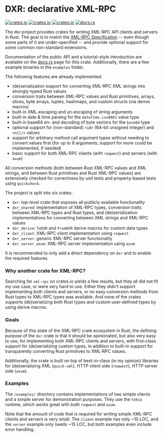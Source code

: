 # DXR: declarative XML-RPC

[![crates.io](https://img.shields.io/crates/v/dxr.svg)](https://crates.io/crates/dxr/)
[![crates.io](https://img.shields.io/crates/d/dxr.svg)](https://crates.io/crates/dxr/)
[![crates.io](https://img.shields.io/crates/l/dxr.svg)](https://crates.io/crates/dxr/)
[![docs.rs](https://docs.rs/dxr/badge.svg)](https://docs.rs/dxr/)

The dxr project provides crates for writing XML-RPC API clients and servers in Rust.
The goal is to match the [XML-RPC Specification](http://xmlrpc.com/spec.md) -- even
though some parts of it are under-specified -- and provide optional support for some
common non-standard extensions.

Documentation of the public API and a tutorial-style introduction are available on
the [docs.rs](https://docs.rs/dxr/) page for this crate. Additionally, there are a few
example binaries in the `examples` folder.

The following features are already implemented:

- (de)serialization support for converting XML-RPC XML strings into strongly-typed Rust values
- conversion traits between XML-RPC values and Rust primitives, arrays, slices, byte arrays,
  tuples, hashmaps, and custom structs (via derive macros)
- built-in XML-escaping and un-escaping of string arguments
- built-in date & time parsing for the `dateTime.iso8861` value type
- built-in base64 en- and decoding of byte vectors for the `base64` type
- optional support for (non-standard) `<i8>` (64-bit unsigned integer) and `<nil/>` values
- support for arbitrary method call argument types without needing to convert values
  first (for up to 8 arguments; support for more could be implemented, if needed)
- basic support for both XML-RPC clients (with `reqwest`) and servers (with `axum`)

All conversion methods (both between Rust XML-RPC values and XML strings, and between
Rust primitives and Rust XML-RPC values) are extensively checked for correctness by unit
tests and property-based tests using `quickcheck`.

The project is split into six crates:

- `dxr`: top-level crate that exposes all publicly available functionality
- `dxr_shared`: implementation of XML-RPC types, conversion traits between XML-RPC types and
  Rust types, and (de)serialization implementations for converting between XML strings and
  XML-RPC values
- `dxr_derive`: `ToDXR` and `FromDXR` derive macros for custom data types
- `dxr_client`: XML-RPC client implementation using `reqwest`
- `dxr_server`: generic XML-RPC server functionality
- `dxr_server_axum`: XML-RPC server implementation using `axum`

It is recommended to only add a direct dependency on `dxr` and to enable the required features.

### Why another crate for XML-RPC?

Searching for `xml-rpc` on crates.io yields a few results, but they all did not fit my
use case, or were very hard to use. Either they didn't support implementing both clients
and servers, or no easy conversion methods from Rust types to XML-RPC types was available.
And none of the crates supports (de)serializing both Rust types *and* custom user-defined
types by using derive macros.

### Goals

Because of this state of the XML-RPC crate ecosystem in Rust, the defining purpose of the
`dxr` crate is that it should be opinionated, but also very easy to use, for implementing
both XML-RPC clients and servers, with first-class support for (de)serializing custom
types, in addition to built-in support for transparently converting Rust primitives to
XML-RPC values.

Additionally, the crate is built on top of best-in-class (in my opinion) libraries for
(de)serializing XML (`quick-xml`), HTTP client side (`reqwest`), HTTP server side
(`axum`).

### Examples

The `/examples/` directory contains implementations of two simple clients and a simple
server for demonstration purposes. They use the `tokio` runtime, which works great with
both `reqwest` and `axum`.

Note that the amount of code that is required for writing simple XML-RPC clients and
servers is very small. The `client` example has only ~10 LOC, and the `server` example
only needs ~15 LOC, but both examples even include error handling.
